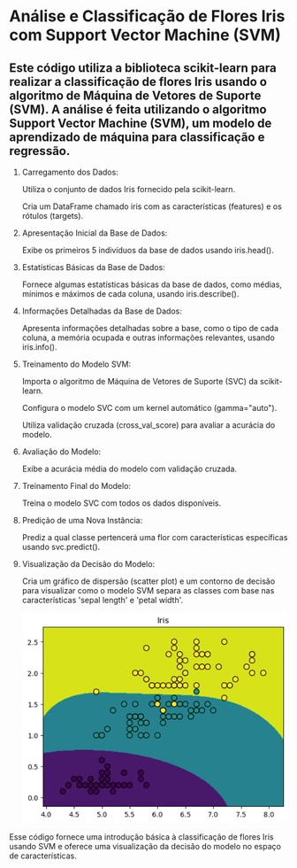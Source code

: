 <h1> Análise e Classificação de Flores Iris com Support Vector Machine (SVM)</h1>

<h2>Este código utiliza a biblioteca scikit-learn para realizar a classificação de flores Iris usando o algoritmo de Máquina de Vetores de Suporte (SVM). A análise é feita utilizando o algoritmo Support Vector Machine (SVM), um modelo de aprendizado de máquina para classificação e regressão.</h2>
<ol>
 <li> Carregamento dos Dados:
    <p>Utiliza o conjunto de dados Iris fornecido pela scikit-learn.</p>
    <p>Cria um DataFrame chamado iris com as características (features) e os rótulos (targets).</p>
 </li>
  <li>Apresentação Inicial da Base de Dados:
    <p>Exibe os primeiros 5 indivíduos da base de dados usando iris.head().</p>
  </li>
  <li>Estatísticas Básicas da Base de Dados:
    <p>Fornece algumas estatísticas básicas da base de dados, como médias, mínimos e máximos de cada coluna, usando iris.describe(). </p>
  </li>
  <li> Informações Detalhadas da Base de Dados:
    <p>Apresenta informações detalhadas sobre a base, como o tipo de cada coluna, a memória ocupada e outras informações relevantes, usando iris.info().</p>
  </li>

  <li> Treinamento do Modelo SVM:
    <p>Importa o algoritmo de Máquina de Vetores de Suporte (SVC) da scikit-learn.</p>
    <p>Configura o modelo SVC com um kernel automático (gamma="auto").</p>
     <p>Utiliza validação cruzada (cross_val_score) para avaliar a acurácia do modelo.</p>
  </li>
  <li> Avaliação do Modelo:
    <p>Exibe a acurácia média do modelo com validação cruzada.</p>
  </li>
  <li> Treinamento Final do Modelo:
    <p>Treina o modelo SVC com todos os dados disponíveis.</p>
  </li>
  <li> Predição de uma Nova Instância:
   <p> Prediz a qual classe pertencerá uma flor com características específicas usando svc.predict().</p>
  </li>
  <li> Visualização da Decisão do Modelo:
    <p>Cria um gráfico de dispersão (scatter plot) e um contorno de decisão para visualizar como o modelo SVM separa as classes com base nas características 'sepal length' e 'petal width'.</p>
  </li>
<p><img src='outputfinal.png'></p>
</ol>
<p>Esse código fornece uma introdução básica à classificação de flores Iris usando SVM e oferece uma visualização da decisão do modelo no espaço de características.</p>
